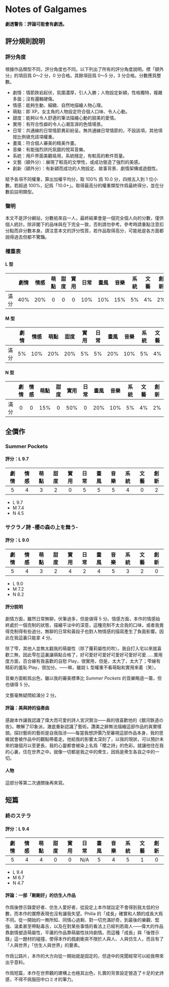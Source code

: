 # Notes of Galgames

**劇透警告：評論可能會有劇透。**

## 評分規則說明

### 評分角度

根據作品類型不同，評分角度也不同。以下列出了所有的評分角度說明。標「額外分」的項目爲 0～2 分，0 分合格。其餘項目爲 0～5 分，3 分合格。分數應爲整數。

- 劇情：情節跌宕起伏，氛圍濃厚，引人入勝；人物設定新穎，性格獨特，複雜多面；沒有邏輯硬傷。
- 情感：能夠生動、細緻、自然地描繪人物心理。
- 萌點：即 XP。女主角的人物設定符合個人口味、令人心動。
- 甜度：能夠以令人舒適的筆法描繪心動的甜美的愛情。
- 實用：有符合性癖的令人心潮澎湃的色情場景。
- 日常：共通線的日常情節異彩紛呈。無共通線日常情節的，不設該項，其他項按比例塡充該項權重。
- 畫風：符合個人審美的精美作畫。
- 音樂：有能強烈烘托氛圍的悅耳音樂。
- 系統：用戶界面美觀易用，系統穩定，有較高的軟件質量。
- 文藝（額外分）：展現了較高的文學性，或成功營造了強烈的美感。
- 創新（額外分）：有新穎而成功的人物設定、故事背景、劇情架構或遊戲性。

賦予各項不同權重，算出加權平均分，取 100% 爲 10.0 分，四捨五入到 1 位小數。若超過 100%，記爲「10.0+」。取得最高分的權重類型作爲最終得分，並在分數前註明類型。

### 聲明

本文不是評分網站，分數衹來自一人，最終結果會是一個完全個人向的分數，僅供個人統計。除非閣下的品味與在下完全一致，否則請勿參考。參考時請重點注意扣分點而非分數本身。請注意本文的評分性質，若作品取得高分，可能衹是各方面都說得過去但都不驚豔。

### 權重表

#### L 型

|  | 劇情 | 情感 | 萌點 | 甜度 | 實用 | 日常 | 畫風 | 音樂 | 系統 | 文藝 | 創新 |
| :--: | :--: | :--: | :--: | :--: | :--: | :--: | :--: | :--: | :--: | :--: | :--: |
| 滿分 | 40%  | 20%  |  0   |  0   |  0   | 10%  | 10%  | 15%  |  5%  |  4%  |  2%  |

#### M 型

|  | 劇情 | 情感 | 萌點 | 甜度 | 實用 | 日常 | 畫風 | 音樂 | 系統 | 文藝 | 創新 |
| :--: | :--: | :--: | :--: | :--: | :--: | :--: | :--: | :--: | :--: | :--: | :--: |
| 滿分 |  5%  | 10%  | 20%  | 20%  |  5%  |  5%  | 20%  | 10%  |  5%  |  4%  |  2%  |

#### N 型

|  | 劇情 | 情感 | 萌點 | 甜度 | 實用 | 日常 | 畫風 | 音樂 | 系統 | 文藝 | 創新 |
| :--: | :--: | :--: | :--: | :--: | :--: | :--: | :--: | :--: | :--: | :--: | :--: |
| 滿分 |  0   |  0   | 15%  |  0   | 50%  |  0   | 20%  | 10%  |  5%  |  4%  |  2%  |

## 全價作

### Summer Pockets

#### 評分：L 9.7

| 劇情 | 情感 | 萌點 | 甜度 | 實用 | 日常 | 畫風 | 音樂 | 系統 | 文藝 | 創新 |
| :--: | :--: | :--: | :--: | :--: | :--: | :--: | :--: | :--: | :--: | :--: |
|  5   |  4   |  3   |  2   |  0   |  5   |  5   |  5   |  4   |  0   |  2   |

- L 9.7
- M 7.4
- N 4.5

### サクラノ詩 -櫻の森の上を舞う-

#### 評分：L 9.0

| 劇情 | 情感 | 萌點 | 甜度 | 實用 | 日常 | 畫風 | 音樂 | 系統 | 文藝 | 創新 |
| :--: | :--: | :--: | :--: | :--: | :--: | :--: | :--: | :--: | :--: | :--: |
|  5   |  4   |  3   |  2   |  4   |  2   |  4   |  5   |  3   |  2   |  0   |

- L 9.0
- M 7.2
- N 8.2

#### 評分說明

劇情方面，雖然日常無聊，伏筆過多，但是値得 5 分。情感方面，本作的情感始終處於一個克制的狀態，描繪平淡中的深意，這種克制不太合我的口味，或者我覺得克制得有些過分。無聊的日常和黃段子也對人物情感的描寫產生了負面影響。因此在我這裏只能拿 4 分。

除了雫，其他人並無太戳我的萌屬性（除了蘿莉屬性的吹）。我自打入宅以來就喜歡三無，因此雫在這裏讓萌點合格了，好可愛好可愛好可愛好可愛好可愛……實用度方面，百合線有我喜歡的自慰 Play，很實用，但是，太大了，太大了；雫線有精彩的羞恥 Play，很加分。⸺嘛，雖說 L 型權重不看萌點和實用來着（笑）。

音樂方面較爲出色，雖以我的審美標準比 *Summer Pockets* 的音樂略遜一籌，但也値得 5 分。

文藝毫無疑問給滿分 2 分。

#### 評論：美與詩的協奏曲

感謝本作讓我認識了偉大而可愛的詩人宮沢賢治⸺眞的很喜歡他的《銀河鉄道の夜》。瞭解了印象派，澈底重新認識了藝術。讚美之辭無法描繪這部作品的眞實樣貌。探討藝術的藝術是自我指涉⸺每當我想評價乃至審視這部作品本身，我的思維就會被作品中的觀點帶着走。他給我的影響太深刻了，以我的現狀，可以預計未來的幾個月以至更長，我的心靈都會被染上名爲「櫻之詩」的色彩。就讓他住在我的心裏，住在世界之中。就像一切都是我之中的衆生，因爲是衆生各自之中的一切。

#### 人物

這部分等第二次通關後再來寫。



## 短篇

### 終のステラ

#### 評分：L 9.4

| 劇情 | 情感 | 萌點 | 甜度 | 實用 | 日常 | 畫風 | 音樂 | 系統 | 文藝 | 創新 |
| :--: | :--: | :--: | :--: | :--: | :--: | :--: | :--: | :--: | :--: | :--: |
|  5   |  4   |  4   |  0   |  0   |  N/A   |  5   |  4   |  5   |  1   |  0   |

- L 9.4
- M 6.7
- N 4.7

#### 評論：一部「剛剛好」的仿生人作品

作爲後啓示錄愛好者、仿生人愛好者，從設定上本作就註定不會得到我太低的分數，而本作的實際表現也沒有讓我失望。Philia 的「成長」確實和人類的成長大爲不同。從一開始的一無所知、同情心過剩、對一切充滿好奇，到最後的樂觀、堅強、溫柔甚至帶點毒舌，以及在對某些事情的看法上已經判若兩人⸺偉大的作品靠劇情塑造萌屬性，平庸的作品靠萌屬性扶持劇情。而這種「成長」與「後啓示錄」這一題材的碰撞，使得本作的戲劇衝突不限於人與人、人與仿生人，而且有了「人與世界」「仿生人與世界」的要素。

作爲公路片，本作的大方向從一開始就是固定的，但途中的見聞經常可以給我帶來出乎意料。

作爲短篇，本作在世界觀的建構上也極其出色，扎實的背景設定營造了十足的史詩感，不得不佩服田中ロミオ的筆力。
